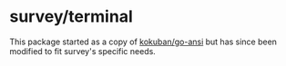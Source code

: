 # survey/terminal

This package started as a copy of [kokuban/go-ansi](http://github.com/k0kubun/go-ansi) but has since been modified to fit survey's specific needs.
